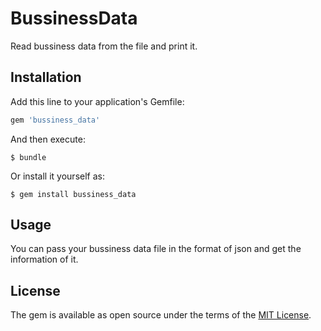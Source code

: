 # BussinessData

Read bussiness data from the file and print it.

## Installation

Add this line to your application's Gemfile:

```ruby
gem 'bussiness_data'
```

And then execute:

    $ bundle

Or install it yourself as:

    $ gem install bussiness_data

## Usage

You can pass your bussiness data file in the format of json and get the information of it.

## License

The gem is available as open source under the terms of the [MIT License](http://opensource.org/licenses/MIT).